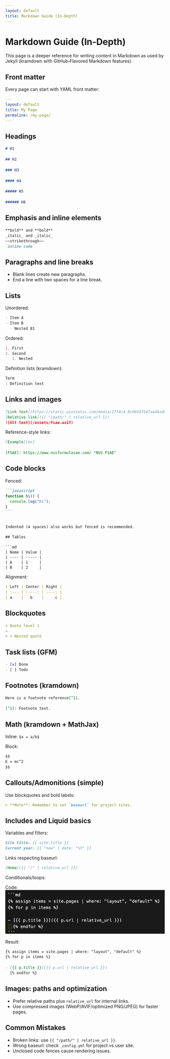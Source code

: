 ```yaml
---
layout: default
title: Markdown Guide (In‑Depth)
---
```


# Markdown Guide (In‑Depth)

This page is a deeper reference for writing content in Markdown as used by Jekyll (kramdown with GitHub‑Flavored Markdown features).

## Front matter

Every page can start with YAML front matter:

```yaml
---
layout: default
title: My Page
permalink: /my-page/
---
```

## Headings

```md
# H1

## H2

### H3

#### H4

##### H5

###### H6
```

## Emphasis and inline elements

```md
**bold** and **bold**
_italic_ and _italic_
~~strikethrough~~
`inline code`
```

## Paragraphs and line breaks

- Blank lines create new paragraphs.
- End a line with two spaces for a line break.

## Lists

Unordered:

```md
- Item A
- Item B
  - Nested B1
```

Ordered:

```md
1. First
2. Second
   1. Nested
```

Definition lists (kramdown):

```md
Term
: Definition text
```

## Links and images

```md
[Link text](https://static.wixstatic.com/media/27f4c4_8cb03475d7aa46ad980284ee333d5736~mv2.jpg/v1/fill/w_640,h_784,al_c,q_85,usm_0.66_1.00_0.01,enc_avif,quality_auto/27f4c4_8cb03475d7aa46ad980284ee333d5736~mv2.jpg)
[Relative link]({{ "/path/" | relative_url }})
![Alt text](/assets/fsae.avif)
```

Reference-style links:

```md
[Example][ex]

[FSAE]: https://www.nusformulasae.com/ "NUS FSAE"
```

## Code blocks

Fenced:

````md
```javascript
function hi() {
  console.log("hi");
}
```
````

````

Indented (4 spaces) also works but fenced is recommended.

## Tables

```md
| Name | Value |
| ---- | ----- |
| A    | 1     |
| B    | 2     |
````

Alignment:

```md
| Left | Center | Right |
| :--- | :----: | ----: |
| a    |   b    |     c |
```

## Blockquotes

```md
> Quote level 1
>
> > Nested quote
```

## Task lists (GFM)

```md
- [x] Done
- [ ] Todo
```

## Footnotes (kramdown)

```md
Here is a footnote reference[^1].

[^1]: Footnote text.
```

## Math (kramdown + MathJax)

Inline: `$x = a/b$`

Block:

```md
$$
E = mc^2
$$
```

## Callouts/Admonitions (simple)

Use blockquotes and bold labels:

```md
> **Note**: Remember to set `baseurl` for project sites.
```

## Includes and Liquid basics

Variables and filters:

```md
Site title: {{ site.title }}
Current year: {{ "now" | date: "%Y" }}
```

Links respecting baseurl:

```md
[Home]({{ "/" | relative_url }})
```

Conditionals/loops:

Code:
![loop](/assets/loop.png)

Result:
```md
{% assign items = site.pages | where: "layout", "default" %}
{% for p in items %}

- [{{ p.title }}]({{ p.url | relative_url }})
  {% endfor %}
```

## Images: paths and optimization

- Prefer relative paths plus `relative_url` for internal links.
- Use compressed images (WebP/AVIF/optimized PNG/JPEG) for faster pages.

## Common Mistakes

- Broken links: use `{{ "/path/" | relative_url }}`.
- Wrong baseurl: check `_config.yml` for project vs user site.
- Unclosed code fences cause rendering issues.
